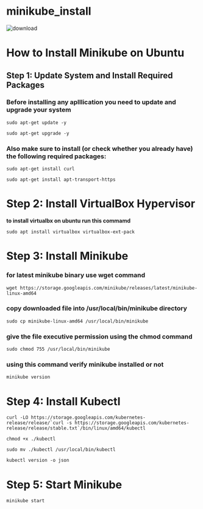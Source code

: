 # minikube_install
![download](https://github.com/piyushkus2004/minikube_install/assets/143024159/1cf1f393-8c90-4d65-90b1-6e95199d15a6)

# How to Install Minikube on Ubuntu ##
## Step 1: Update System and Install Required Packages

### Before installing any aplllication you need to update and upgrade your system ###
```
sudo apt-get update -y
```
```
sudo apt-get upgrade -y
```
### Also make sure to install (or check whether you already have) the following required packages: ###
```
sudo apt-get install curl
```
```
sudo apt-get install apt-transport-https
```
# Step 2: Install VirtualBox Hypervisor
**to install virtualbx on ubuntu run this commamd**
```
sudo apt install virtualbox virtualbox-ext-pack
```
# Step 3: Install Minikube #
### for latest minikube binary use wget command
```
wget https://storage.googleapis.com/minikube/releases/latest/minikube-linux-amd64
```
### copy downloaded file into /usr/local/bin/minikube directory 
```
sudo cp minikube-linux-amd64 /usr/local/bin/minikube
```
### give the file executive permission using the chmod command ###
```
sudo chmod 755 /usr/local/bin/minikube
```
### using this command verify minikube installed or not ###
```
minikube version
```
# Step 4: Install Kubectl #

```
curl -LO https://storage.googleapis.com/kubernetes-release/release/`curl -s https://storage.googleapis.com/kubernetes-release/release/stable.txt`/bin/linux/amd64/kubectl
```
```
chmod +x ./kubectl
```
```
sudo mv ./kubectl /usr/local/bin/kubectl
```
```
kubectl version -o json
```
# Step 5: Start Minikube #
```
minikube start
```
